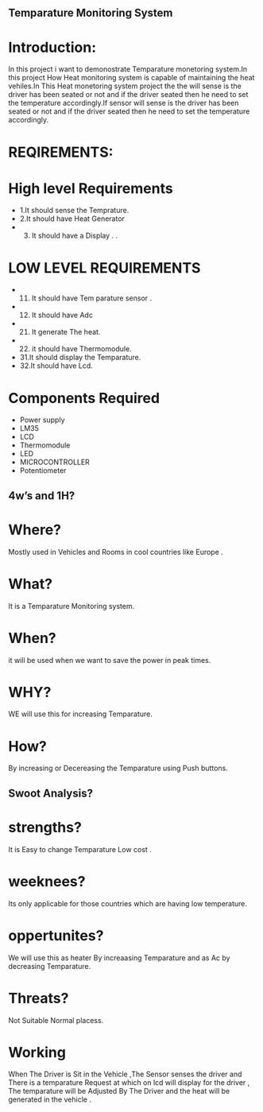 ## Temparature Monitoring System
# Introduction:
In this project i want to demonostrate Temparature monetoring system.In this project How Heat monitoring system is capable of maintaining the heat  vehiles.In This Heat monetoring system  project the the  will sense is the driver has been seated or not and if the driver seated then he need to set the temperature accordingly.If  sensor will sense is the driver has been seated or not and if the driver seated then he need to set the temperature accordingly.

# REQIREMENTS:
# High level Requirements 
*  1.It should sense the Temprature.
*  2.It should have Heat Generator
*  3. It should have a Display .
 .

# LOW LEVEL REQUIREMENTS
*  11. It should have  Tem parature sensor  .
*  12. It should have Adc
*  21. It generate The heat.  
*  22. it should have Thermomodule.
*  31.It should display the Temparature.
*  32.It should have Lcd.


	
# Components Required
* Power supply       
* LM35                                           
* LCD          
* Thermomodule                       
* LED                           
* MICROCONTROLLER
* Potentiometer



 


## 4w’s and 1H?
# Where?
Mostly used in Vehicles and Rooms in cool countries like Europe .
# What?
It is a Temparature Monitoring system.
# When?
it will be used when we want to save the power in peak times.
# WHY?
WE will use this for increasing Temparature.
# How?
By increasing or Decereasing the Temparature using Push buttons.


## Swoot Analysis?
# strengths?
It is  Easy to change Temparature
Low cost .
# weeknees?
Its only applicable for those countries which are having low temperature.
# oppertunites?
We will use this as heater By increaasing  Temparature and as Ac by decreasing Temparature.
# Threats?
Not Suitable Normal placess.

# Working
When The Driver is Sit in the Vehicle ,The Sensor senses the driver and There is a temparature Request at which on lcd will display for the driver , The temparature will be Adjusted By The Driver and  the heat will be generated in the vehicle .





